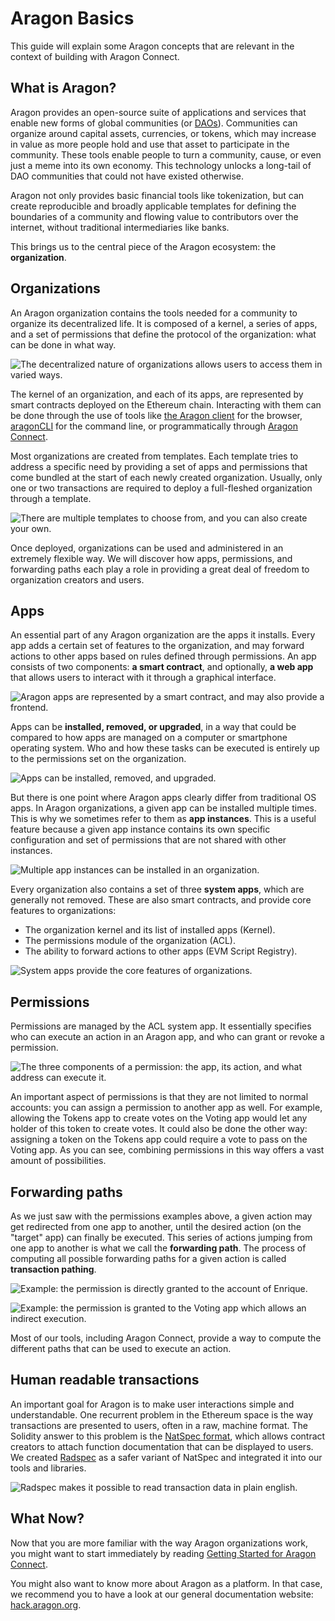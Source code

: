 # Aragon Basics

This guide will explain some Aragon concepts that are relevant in the context of building with Aragon Connect.

## What is Aragon?

Aragon provides an open-source suite of applications and services that enable new forms of global communities \(or [DAOs](https://aragon.org/dao)\). Communities can organize around capital assets, currencies, or tokens, which may increase in value as more people hold and use that asset to participate in the community. These tools enable people to turn a community, cause, or even just a meme into its own economy. This technology unlocks a long-tail of DAO communities that could not have existed otherwise.

Aragon not only provides basic financial tools like tokenization, but can create reproducible and broadly applicable templates for defining the boundaries of a community and flowing value to contributors over the internet, without traditional intermediaries like banks.

This brings us to the central piece of the Aragon ecosystem: the **organization**.

## Organizations

An Aragon organization contains the tools needed for a community to organize its decentralized life. It is composed of a kernel, a series of apps, and a set of permissions that define the protocol of the organization: what can be done in what way.

![The decentralized nature of organizations allows users to access them in varied ways.](./assets/basics-organization.png)

The kernel of an organization, and each of its apps, are represented by smart contracts deployed on the Ethereum chain. Interacting with them can be done through the use of tools like [the Aragon client](https://mainnet.aragon.org/) for the browser, [aragonCLI](https://hack.aragon.org/docs/cli-intro.html) for the command line, or programmatically through [Aragon Connect](https://aragon.org/connect).

Most organizations are created from templates. Each template tries to address a specific need by providing a set of apps and permissions that come bundled at the start of each newly created organization. Usually, only one or two transactions are required to deploy a full-fleshed organization through a template.

![There are multiple templates to choose from, and you can also create your own.](./assets/basics-templates.png)

Once deployed, organizations can be used and administered in an extremely flexible way. We will discover how apps, permissions, and forwarding paths each play a role in providing a great deal of freedom to organization creators and users.

## Apps

An essential part of any Aragon organization are the apps it installs. Every app adds a certain set of features to the organization, and may forward actions to other apps based on rules defined through permissions. An app consists of two components: **a smart contract**, and optionally, **a web app** that allows users to interact with it through a graphical interface.

![Aragon apps are represented by a smart contract, and may also provide a frontend.](./assets/basics-apps-two-parts.png)

Apps can be **installed, removed, or upgraded**, in a way that could be compared to how apps are managed on a computer or smartphone operating system. Who and how these tasks can be executed is entirely up to the permissions set on the organization.

![Apps can be installed, removed, and upgraded.](./assets/basics-apps-admin.png)

But there is one point where Aragon apps clearly differ from traditional OS apps. In Aragon organizations, a given app can be installed multiple times. This is why we sometimes refer to them as **app instances**. This is a useful feature because a given app instance contains its own specific configuration and set of permissions that are not shared with other instances.

![Multiple app instances can be installed in an organization.](./assets/basics-app-instances.png)

Every organization also contains a set of three **system apps**, which are generally not removed. These are also smart contracts, and provide core features to organizations:

* The organization kernel and its list of installed apps \(Kernel\).
* The permissions module of the organization \(ACL\).
* The ability to forward actions to other apps \(EVM Script Registry\).

![System apps provide the core features of organizations.](./assets/basics-system-apps.png)

## Permissions

Permissions are managed by the ACL system app. It essentially specifies who can execute an action in an Aragon app, and who can grant or revoke a permission.

![The three components of a permission: the app, its action, and what address can execute it.](./assets/basics-permission-granted.png)

An important aspect of permissions is that they are not limited to normal accounts: you can assign a permission to another app as well. For example, allowing the Tokens app to create votes on the Voting app would let any holder of this token to create votes. It could also be done the other way: assigning a token on the Tokens app could require a vote to pass on the Voting app. As you can see, combining permissions in this way offers a vast amount of possibilities.

## Forwarding paths

As we just saw with the permissions examples above, a given action may get redirected from one app to another, until the desired action \(on the "target" app\) can finally be executed. This series of actions jumping from one app to another is what we call the **forwarding path**. The process of computing all possible forwarding paths for a given action is called **transaction pathing**.

![Example: the permission is directly granted to the account of Enrique.](./assets/basics-forwarding-path-direct.png)

![ Example: the permission is granted to the Voting app which allows an indirect execution.](./assets/basics-forwarding-path-indirect.png)

Most of our tools, including Aragon Connect, provide a way to compute the different paths that can be used to execute an action.

## Human readable transactions

An important goal for Aragon is to make user interactions simple and understandable. One recurrent problem in the Ethereum space is the way transactions are presented to users, often in a raw, machine format. The Solidity answer to this problem is the [NatSpec format](https://solidity.readthedocs.io/en/develop/natspec-format.html), which allows contract creators to attach function documentation that can be displayed to users. We created [Radspec](https://github.com/aragon/radspec) as a safer variant of NatSpec and integrated it into our tools and libraries.

![Radspec makes it possible to read transaction data in plain english.](./assets/basics-radspec.png)

## What Now?

Now that you are more familiar with the way Aragon organizations work, you might want to start immediately by reading [Getting Started for Aragon Connect](getting-started.md).

You might also want to know more about Aragon as a platform. In that case, we recommend you to have a look at our general documentation website: [hack.aragon.org](https://hack.aragon.org/).
